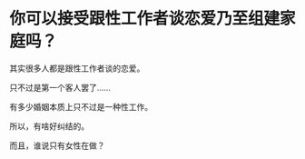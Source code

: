 # 你可以接受跟性工作者谈恋爱乃至组建家庭吗？

其实很多人都是跟性工作者谈的恋爱。

只不过是第一个客人罢了……

有多少婚姻本质上只不过是一种性工作。

所以，有啥好纠结的。

  


而且，谁说只有女性在做？



